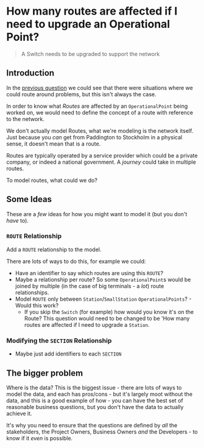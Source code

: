 # How many routes are affected if I need to upgrade an Operational Point?

> A Switch needs to be upgraded to support the network

## Introduction

In the [previous question](Question%202.md) we could see that there were situations where we could route around problems, but this isn't always the case. 

In order to know what _Routes_ are affected by an `OperationalPoint` being worked on, we would need to define the concept of a route with reference to the network. 

We don't actually model Routes, what we're modeling is the network itself. Just because you _can_ get from Paddington to Stockholm in a physical sense, it doesn't mean that is a route.

Routes are typically operated by a service provider which could be a private company, or indeed a national government. A _journey_ could take in multiple routes.

To model routes, what could we do?

## Some Ideas

These are a _few_ ideas for how you might want to model it (but you don't _have_ to).

### `ROUTE` Relationship

Add a `ROUTE` relationship to the model.

There are lots of ways to do this, for example we could:

* Have an identifier to say which routes are using this `ROUTE`? 
* Maybe a relationship per route? So some `OperationalPoint`s would be joined by multiple (in the case of big terminals - a *lot*) route relationships.
* Model `ROUTE` only between `Station`/`SmallStation` `OperationalPoints`? - Would this work?
    - If you skip the `Switch` (for example) how would you know it's on the Route? This question would need to be changed to be 'How many routes are affected if I need to upgrade a `Station`.

### Modifying the `SECTION` Relationship

* Maybe just add identifiers to each `SECTION`

## The bigger problem

Where is the data?
This is the biggest issue - there are lots of ways to model the data, and each has pros/cons - but it's largely moot without the data, and this is a good example of how - you can have the best set of reasonable business questions, but you don't have the data to actually achieve it.

It's why you need to ensure that the questions are defined by _all_ the stakeholders, the Project Owners, Business Owners _and_ the Developers - to know if it _even_ is possible. 
